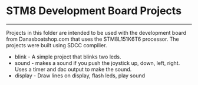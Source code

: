 # STM8 Development Board Projects
---------------------------------

Projects in this folder are intended to be used with the development board from Danasboatshop.com that uses the STM8L151K6T6 processor.  The projects were built using SDCC compilier.

* blink - A simple project that blinks two leds.
* sound - makes a sound if you push the joystick up, down, left, right.  Uses a timer and dac output to make the sound.
* display - Draw lines on display, flash leds, play sound

